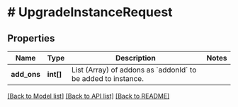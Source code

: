 # # UpgradeInstanceRequest

## Properties

Name | Type | Description | Notes
------------ | ------------- | ------------- | -------------
**add_ons** | **int[]** | List (Array) of addons as &#x60;addonId&#x60; to be added to instance. |

[[Back to Model list]](../../README.md#models) [[Back to API list]](../../README.md#endpoints) [[Back to README]](../../README.md)
